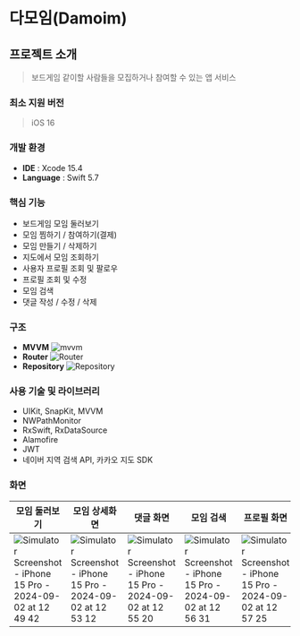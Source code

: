 # 다모임(Damoim)

## 프로젝트 소개
> 보드게임 같이할 사람들을 모집하거나 참여할 수 있는 앱 서비스

### 최소 지원 버전
> iOS 16

### 개발 환경
- **IDE** : Xcode 15.4
- **Language** : Swift 5.7

### 핵심 기능
- 보드게임 모임 둘러보기
- 모임 찜하기 / 참여하기(결제)
- 모임 만들기 / 삭제하기
- 지도에서 모임 조회하기
- 사용자 프로필 조회 및 팔로우
- 프로필 조회 및 수정
- 모임 검색
- 댓글 작성 / 수정 / 삭제

### 구조
- **MVVM**
![mvvm](https://github.com/user-attachments/assets/a585c0e8-2c06-4a77-83c6-f73606298034)
- **Router**
![Router](https://github.com/user-attachments/assets/467bdb23-b9df-47a5-8158-3ac45ca6e5a4)
- **Repository**
![Repository](https://github.com/user-attachments/assets/e4f91f29-6421-4f98-8761-c9d4599c3637)


### 사용 기술 및 라이브러리
- UIKit, SnapKit, MVVM
- NWPathMonitor
- RxSwift, RxDataSource
- Alamofire
- JWT
- 네이버 지역 검색 API, 카카오 지도 SDK

### 화면
| 모임 둘러보기 | 모임 상세화면 | 댓글 화면 | 모임 검색 | 프로필 화면 | 지도 화면 |
| --- | --- | --- | --- | --- | --- |
| ![Simulator Screenshot - iPhone 15 Pro - 2024-09-02 at 12 49 42](https://github.com/user-attachments/assets/581c693e-fc90-452a-83a9-39124b3db077) | ![Simulator Screenshot - iPhone 15 Pro - 2024-09-02 at 12 53 12](https://github.com/user-attachments/assets/f9cf5e0f-ec83-4268-ae47-3c84160d1248) | ![Simulator Screenshot - iPhone 15 Pro - 2024-09-02 at 12 55 20](https://github.com/user-attachments/assets/f2004e06-914b-4878-9c8a-1dac74ee0f7d) | ![Simulator Screenshot - iPhone 15 Pro - 2024-09-02 at 12 56 31](https://github.com/user-attachments/assets/17e9a810-541a-4a8a-b018-e8d6c3e185ca) | ![Simulator Screenshot - iPhone 15 Pro - 2024-09-02 at 12 57 25](https://github.com/user-attachments/assets/99dbcd59-bf15-4802-812b-b34876b985f5) | ![Simulator Screenshot - iPhone 15 Pro - 2024-09-02 at 12 58 23](https://github.com/user-attachments/assets/09108b98-aad0-4351-9d96-eb77487aed09) |
 


 
 

